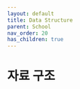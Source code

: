 ```yaml
---
layout: default
title: Data Structure
parent: School
nav_order: 20
has_children: true
---
```

# 자료 구조